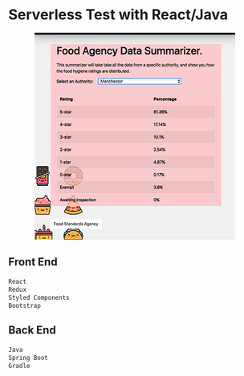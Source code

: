 # Serverless Test with React/Java

<p align="center">
  <img src="preview.png" alt="Project screenshot"/>
</p>

## Front End

    React
    Redux
    Styled Components
    Bootstrap

## Back End

    Java 
    Spring Boot
    Gradle
